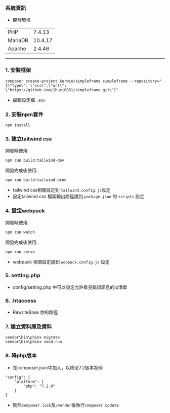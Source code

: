 ### 系統資訊

* 開發環境

<table>
    <tr>
        <td>PHP</td>
        <td>7.4.13</td>
    </tr>
    <tr>
        <td>MariaDB</td>
        <td>10.4.17</td>
    </tr>
    <tr>
        <td>Apache</td>
        <td>2.4.46</td>
    </tr>
</table>

---

### 1. 安裝框架

```
composer create-project kerwin/simpleframe simpleframe --repository="{\"type\": \"vcs\",\"url\": \"https://github.com/jhuei0831/simpleframe.git\"}"
```

* 編輯設定檔 `.env`

### 2. 安裝npm套件

```
npm install
```

### 3. 建立tailwind css

開發時使用:
```
npm run build:tailwind-dev
```
開發完成後使用:
```
npm run build:tailwind-prod
```
* tailwind css相關設定到 `tailwind.config.js`設定
* 設定tailwind css 檔案輸出路徑請到 `package.json` 的 `scripts` 設定

### 4. 設定webpack

開發時使用:

```
npm run watch
```

開發完成後使用:

```
npm run serve
```

* webpack 相關設定請到 `webpack.config.js` 設定

### 5. setting.php

* config/setting.php 中可以設定允許看見錯誤訊息的ip清單

### 6. .htaccess

* RewriteBase 你的路徑

### 7. 建立資料庫及資料

```
vendor\bin\phinx migrate
vendor\bin\phinx seed:run
```

### 8. 降php版本

* 在composer.json中加入，以降至7.2版本為例
```
"config": {
    "platform": {
        "php": "7.2.0"
    }
}
```
* 刪除`composer.lock`及`/vender`後執行`composer update`